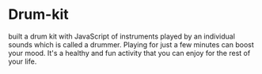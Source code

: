 # Drum-kit
built a drum kit with JavaScript of instruments played by an individual sounds which is called a drummer.
Playing for just a few minutes can boost your mood.
It's a healthy and fun activity that you can enjoy for the rest of your life.
